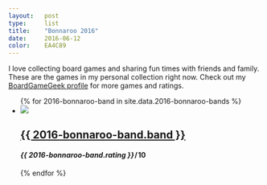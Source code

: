 ```yaml
---
layout:   post
type:     list
title:    "Bonnaroo 2016"
date:     2016-06-12
color:    EA4C89
---
```


I love collecting board games and sharing fun times with friends and family. These are the games in my personal collection right now. Check out my <a href="https://www.boardgamegeek.com/user/jhilmd">BoardGameGeek profile</a> for more games and ratings.

<ul class="list post-list list-photo-circle">
{% for 2016-bonnaroo-band in site.data.2016-bonnaroo-bands %}
  <li class="list-item">
    <div class="list-row">
      <a href="{{ 2016-bonnaroo-band.link }}">
        <img src="/img/bands/{{ 2016-bonnaroo-band.band | slugify }}.jpg" class="list-image">
      </a>
      <a href="{{ 2016-bonnaroo-band.link }}">
        <h2 class="list-title">{{ 2016-bonnaroo-band.band }}</h2>
      </a>
      <h4 class="list-detail"><em>{{ 2016-bonnaroo-band.rating }}</em>&#8202;/&#8202;10</h4>
    </div>
  </li>
{% endfor %}
</ul>
